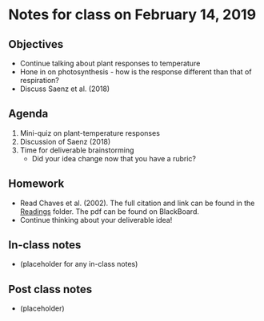 # Notes for class on February 14, 2019

## Objectives
* Continue talking about plant responses to temperature
* Hone in on photosynthesis - how is the response different than that of respiration?
* Discuss Saenz et al. (2018)

## Agenda
1. Mini-quiz on plant-temperature responses
2. Discussion of Saenz (2018)
3. Time for deliverable brainstorming
	- Did your idea change now that you have a rubric?

## Homework
* Read Chaves et al. (2002). The full citation and link can be found in the 
[Readings](../Readings) folder. The pdf can be found on BlackBoard.
* Continue thinking about your deliverable idea!

## In-class notes
* (placeholder for any in-class notes)

## Post class notes
* (placeholder)